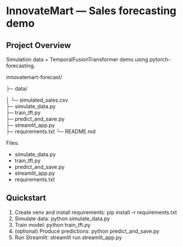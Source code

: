# InnovateMart — Sales forecasting demo

## Project Overview
Simulation data + TemporalFusionTransformer demo using pytorch-forecasting.

innovatemart-forecast/

├─ data/

│  └─ simulated_sales.csv            
├─ simulate_data.py                  
├─ train_tft.py                      
├─ predict_and_save.py               
├─ streamlit_app.py                  
├─ requirements.txt
└─ README.md

Files:
- simulate_data.py
- train_tft.py
- predict_and_save.py
- streamlit_app.py
- requirements.txt

## Quickstart
1. Create venv and install requirements:
   pip install -r requirements.txt
2. Simulate data:
   python simulate_data.py
3. Train model:
   python train_tft.py
4. (optional) Produce predictions:
   python predict_and_save.py
5. Run Streamlit:
   streamlit run streamlit_app.py





